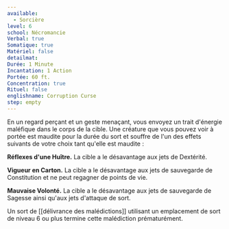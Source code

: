 ```yaml
---
available:
  - Sorcière
level: 6
school: Nécromancie
Verbal: true
Somatique: true
Matériel: false
detailmat:
Durée: 1 Minute
Incantation: 1 Action
Portée: 60 ft.
Concentration: true
Rituel: false
englishname: Corruption Curse
step: empty
---
```

En un regard perçant et un geste menaçant, vous envoyez un trait d'énergie maléfique dans le corps de la cible. Une créature que vous pouvez voir à portée est maudite pour la durée du sort et souffre de l'un des effets suivants de votre choix tant qu'elle est maudite : 

__Réflexes d'une Huître.__ La cible a le désavantage aux jets de Dextérité.

__Vigueur en Carton.__ La cible a le désavantage aux jets de sauvegarde de Constitution et ne peut regagner de points de vie.

__Mauvaise Volonté.__ La cible a le désavantage aux jets de sauvegarde de Sagesse ainsi qu'aux jets d'attaque de sort.

Un sort de [[délivrance des malédictions]] utilisant un emplacement de sort de niveau 6 ou plus termine cette malédiction prématurément.
